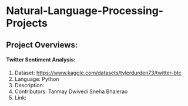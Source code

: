 # Natural-Language-Processing-Projects

## Project Overviews:

#### Twitter Sentiment Analysis:
1. Dataset: https://www.kaggle.com/datasets/tylerdurden73/twitter-btc
2. Language: Python
3. Description:
4. Contributors:
   Tanmay Dwivedi
   Sneha Bhalerao
6. Link:
   
